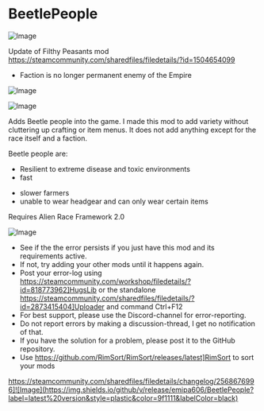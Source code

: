 # BeetlePeople

![Image](https://i.imgur.com/buuPQel.png)

Update of Filthy Peasants mod
https://steamcommunity.com/sharedfiles/filedetails/?id=1504654099

- Faction is no longer permanent enemy of the Empire

![Image](https://i.imgur.com/KFjAmff.png)

	
![Image](https://i.imgur.com/Z4GOv8H.png)

Adds Beetle people into the game. I made this mod to add variety without cluttering up crafting or item menus. It does not add anything except for the race itself and a faction.

Beetle people are:
+ Resilient to extreme disease and toxic environments
+ fast
- slower farmers
- unable to wear headgear and can only wear certain items

Requires Alien Race Framework 2.0

![Image](https://i.imgur.com/PwoNOj4.png)



-  See if the the error persists if you just have this mod and its requirements active.
-  If not, try adding your other mods until it happens again.
-  Post your error-log using https://steamcommunity.com/workshop/filedetails/?id=818773962]HugsLib or the standalone https://steamcommunity.com/sharedfiles/filedetails/?id=2873415404]Uploader and command Ctrl+F12
-  For best support, please use the Discord-channel for error-reporting.
-  Do not report errors by making a discussion-thread, I get no notification of that.
-  If you have the solution for a problem, please post it to the GitHub repository.
-  Use https://github.com/RimSort/RimSort/releases/latest]RimSort to sort your mods



https://steamcommunity.com/sharedfiles/filedetails/changelog/2568676996]![Image](https://img.shields.io/github/v/release/emipa606/BeetlePeople?label=latest%20version&style=plastic&color=9f1111&labelColor=black)

